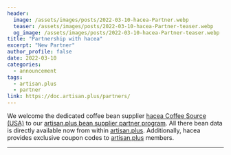 ```yaml
---
header:
  image: /assets/images/posts/2022-03-10-hacea-Partner.webp
  teaser: /assets/images/posts/2022-03-10-hacea-Partner-teaser.webp
  og_image: /assets/images/posts/2022-03-10-hacea-Partner-teaser.webp
title: "Partnership with hacea"
excerpt: "New Partner"
author_profile: false
date: 2022-03-10
categories:
  - announcement
tags: 
  - artisan.plus
  - partner
link: https://doc.artisan.plus/partners/
---
```

We welcome the dedicated coffee bean supplier [hacea Coffee Source (USA)](https://haceacoffee.com/) to our [artisan.plus bean supplier partner program](https://doc.artisan.plus/partners/). All there bean data is directly available now from within [artisan.plus](https://artisan.plus). Additionally, hacea provides exclusive coupon codes to [artisan.plus](https://artisan.plus) members.

---